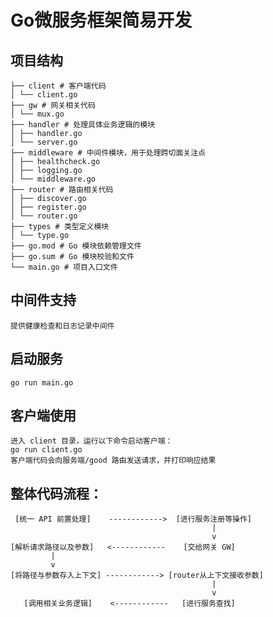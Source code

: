 # Go微服务框架简易开发

## 项目结构
    ├── client # 客户端代码
    │ └── client.go
    ├── gw # 网关相关代码
    │ └── mux.go
    ├── handler # 处理具体业务逻辑的模块
    │ ├── handler.go
    │ └── server.go
    ├── middleware # 中间件模块，用于处理跨切面关注点
    │ ├── healthcheck.go
    │ ├── logging.go
    │ └── middleware.go
    ├── router # 路由相关代码
    │ ├── discover.go
    │ ├── register.go
    │ └── router.go
    ├── types # 类型定义模块
    │ └── type.go
    ├── go.mod # Go 模块依赖管理文件
    ├── go.sum # Go 模块校验和文件
    └── main.go # 项目入口文件

## 中间件支持
    提供健康检查和日志记录中间件
    
## 启动服务
    go run main.go

## 客户端使用
    进入 client 目录，运行以下命令启动客户端：
    go run client.go
    客户端代码会向服务端/good 路由发送请求，并打印响应结果

## 整体代码流程：
     [统一 API 前置处理]    ------------>  [进行服务注册等操作]
                                                 |
                                                 v
    [解析请求路径以及参数]   <------------    [交给网关 GW]
             |
             v
    [将路径与参数存入上下文] ------------> [router从上下文接收参数]
                                                 |
                                                 v
       [调用相关业务逻辑]    <------------   [进行服务查找]
    

    
    
